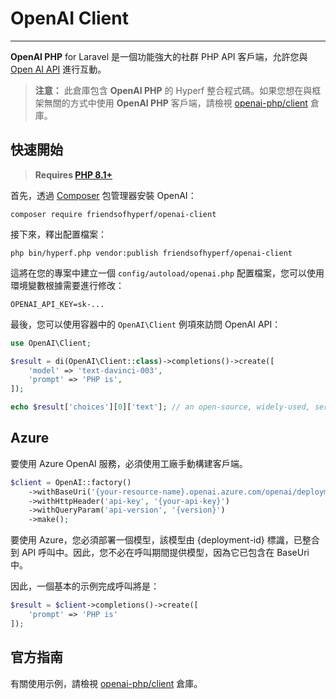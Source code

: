 # OpenAI Client

------

**OpenAI PHP** for Laravel 是一個功能強大的社群 PHP API 客戶端，允許您與 [Open AI API](https://beta.openai.com/docs/api-reference/introduction) 進行互動。

> **注意：** 此倉庫包含 **OpenAI PHP** 的 Hyperf 整合程式碼。如果您想在與框架無關的方式中使用 **OpenAI PHP** 客戶端，請檢視 [openai-php/client](https://github.com/openai-php/client) 倉庫。

## 快速開始

> **Requires [PHP 8.1+](https://php.net/releases/)**

首先，透過 [Composer](https://getcomposer.org/) 包管理器安裝 OpenAI：

```shell
composer require friendsofhyperf/openai-client
```

接下來，釋出配置檔案：

```shell
php bin/hyperf.php vendor:publish friendsofhyperf/openai-client
```

這將在您的專案中建立一個 `config/autoload/openai.php` 配置檔案，您可以使用環境變數根據需要進行修改：

```env
OPENAI_API_KEY=sk-...
```

最後，您可以使用容器中的 `OpenAI\Client` 例項來訪問 OpenAI API：

```php
use OpenAI\Client;

$result = di(OpenAI\Client::class)->completions()->create([
    'model' => 'text-davinci-003',
    'prompt' => 'PHP is',
]);

echo $result['choices'][0]['text']; // an open-source, widely-used, server-side scripting language.
```

## Azure

要使用 Azure OpenAI 服務，必須使用工廠手動構建客戶端。

```php
$client = OpenAI::factory()
    ->withBaseUri('{your-resource-name}.openai.azure.com/openai/deployments/{deployment-id}')
    ->withHttpHeader('api-key', '{your-api-key}')
    ->withQueryParam('api-version', '{version}')
    ->make();
```

要使用 Azure，您必須部署一個模型，該模型由 {deployment-id} 標識，已整合到 API 呼叫中。因此，您不必在呼叫期間提供模型，因為它已包含在 BaseUri 中。

因此，一個基本的示例完成呼叫將是：

```php
$result = $client->completions()->create([
    'prompt' => 'PHP is'
]);
```

## 官方指南

有關使用示例，請檢視 [openai-php/client](https://github.com/openai-php/client) 倉庫。
